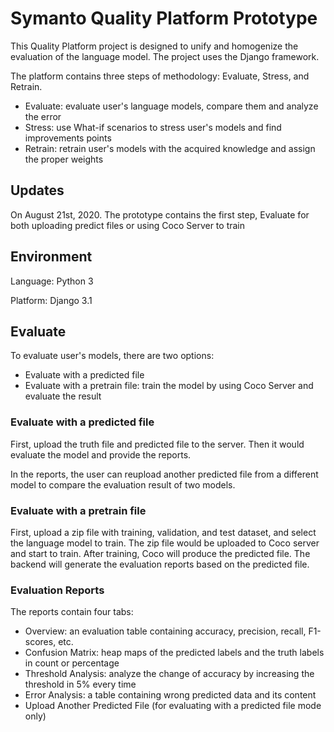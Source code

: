 # Symanto Quality Platform Prototype

This Quality Platform project is designed to unify and homogenize the evaluation of the language model. The project uses the Django framework. 

The platform contains three steps of methodology: Evaluate, Stress, and Retrain.
* Evaluate: evaluate user's language models, compare them and analyze the error
* Stress: use What-if scenarios to stress user's models and find improvements points
* Retrain: retrain user's models with the acquired knowledge and assign the proper weights

## Updates

On August 21st, 2020. The prototype contains the first step, Evaluate for both uploading predict files or using Coco Server to train

## Environment

Language: Python 3

Platform: Django 3.1

## Evaluate

To evaluate user's models, there are two options:
* Evaluate with a predicted file
* Evaluate with a pretrain file: train the model by using Coco Server and evaluate the result

### Evaluate with a predicted file

First, upload the truth file and predicted file to the server. Then it would evaluate the model and provide the reports. 

In the reports, the user can reupload another predicted file from a different model to compare the evaluation result of two models. 

### Evaluate with a pretrain file

First, upload a zip file with training, validation, and test dataset, and select the language model to train. The zip file would be uploaded to Coco server and start to train. After training, Coco will produce the predicted file. The backend will generate the evaluation reports based on the predicted file.

### Evaluation Reports

The reports contain four tabs:
* Overview: an evaluation table containing accuracy, precision, recall, F1-scores, etc. 
* Confusion Matrix: heap maps of the predicted labels and the truth labels in count or percentage
* Threshold Analysis: analyze the change of accuracy by increasing the threshold in 5% every time
* Error Analysis: a table containing wrong predicted data and its content
* Upload Another Predicted File (for evaluating with a predicted file mode only)

